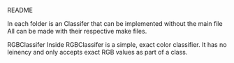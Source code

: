 README

In each folder is an Classifer that can be implemented without the main file
All can be made with their respective make files.

RGBClassifer
Inside RGBClassifer is a simple, exact color classifier.
It has no leinency and only accepts exact RGB values as part of a class.
